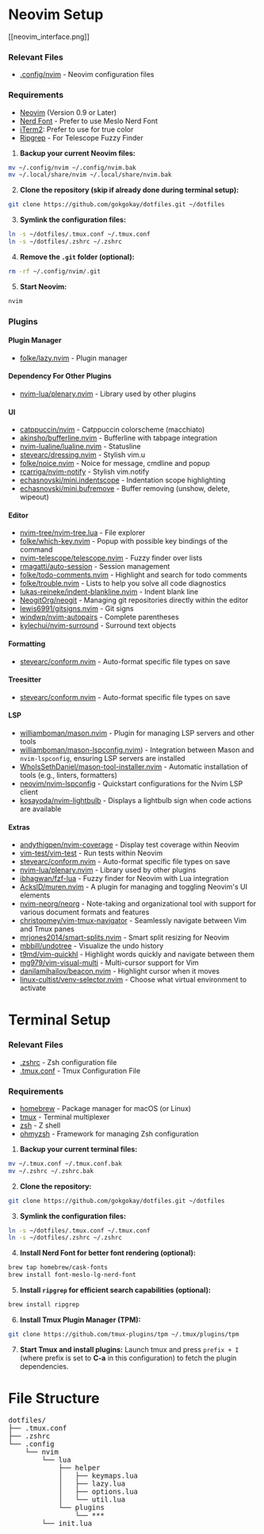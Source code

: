 # Neovim Setup
[[neovim_interface.png]]
###  Relevant Files
- [.config/nvim](.config/nvim) - Neovim configuration files
### Requirements
- [Neovim](https://neovim.io/) (Version 0.9 or Later)
- [Nerd Font](https://www.nerdfonts.com/) - Prefer to use Meslo Nerd Font
- [iTerm2](https://iterm2.com/): Prefer to use for true color
- [Ripgrep](https://github.com/BurntSushi/ripgrep) - For Telescope Fuzzy Finder

1. **Backup your current Neovim files:**
```bash
mv ~/.config/nvim ~/.config/nvim.bak
mv ~/.local/share/nvim ~/.local/share/nvim.bak
```
2. **Clone the repository (skip if already done during terminal setup):**
```bash
git clone https://github.com/gokgokay/dotfiles.git ~/dotfiles
```
3. **Symlink the configuration files:**
```bash
ln -s ~/dotfiles/.tmux.conf ~/.tmux.conf
ln -s ~/dotfiles/.zshrc ~/.zshrc
```
4. **Remove the `.git` folder (optional):**
```bash
rm -rf ~/.config/nvim/.git
```
5. **Start Neovim:**
```bash
nvim
```
### Plugins
#### Plugin Manager
- [folke/lazy.nvim](https://github.com/folke/lazy.nvim) - Plugin manager 
#### Dependency For Other Plugins
- [nvim-lua/plenary.nvim](https://github.com/nvim-lua/plenary.nvim) - Library used by other plugins
#### UI 
- [catppuccin/nvim](https://github.com/catppuccin/nvim) - Catppuccin colorscheme (macchiato)
- [akinsho/bufferline.nvim](https://github.com/akinsho/bufferline.nvim) - Bufferline with tabpage integration
- [nvim-lualine/lualine.nvim](https://github.com/nvim-lualine/lualine.nvim) - Statusline
- [stevearc/dressing.nvim](https://github.com/stevearc/dressing.nvim) - Stylish vim.u
- [folke/noice.nvim](https://github.com/folke/noice.nvim) - Noice for message, cmdline and popup
- [rcarriga/nvim-notify](https://github.com/rcarriga/nvim-notify) - Stylish vim.notify
- [echasnovski/mini.indentscope](https://github.com/echasnovski/mini.indentscope) - Indentation scope highlighting
- [echasnovski/mini.bufremove](https://github.com/echasnovski/mini.bufremove) - Buffer removing (unshow, delete, wipeout)
#### Editor
- [nvim-tree/nvim-tree.lua](https://github.com/nvim-tree/nvim-tree.lua) - File explorer
- [folke/which-key.nvim](https://github.com/folke/which-key.nvim) - Popup with possible key bindings of the command
- [nvim-telescope/telescope.nvim](https://github.com/nvim-telescope/telescope.nvim) - Fuzzy finder over lists
- [rmagatti/auto-session](https://github.com/rmagatti/auto-session) - Session management
- [folke/todo-comments.nvim](https://github.com/folke/todo-comments.nvim) - Highlight and search for todo comments
- [folke/trouble.nvim](https://github.com/folke/trouble.nvim) - Lists to help you solve all code diagnostics
- [lukas-reineke/indent-blankline.nvim](https://github.com/lukas-reineke/indent-blankline.nvim) - Indent blank line
- [NeogitOrg/neogit](https://github.com/NeogitOrg/neogit) - Managing git repositories directly within the editor
- [lewis6991/gitsigns.nvim](https://github.com/lewis6991/gitsigns.nvim) - Git signs
- [windwp/nvim-autopairs](https://github.com/windwp/nvim-autopairs) - Complete parentheses
- [kylechui/nvim-surround](https://github.com/kylechui/nvim-surround) - Surround text objects
#### Formatting
- [stevearc/conform.nvim](https://github.com/stevearc/conform.nvim) - Auto-format specific file types on save
#### Treesitter
- [stevearc/conform.nvim](https://github.com/stevearc/conform.nvim) - Auto-format specific file types on save
#### LSP
- [williamboman/mason.nvim](https://github.com/williamboman/mason.nvim) - Plugin for managing LSP servers and other tools
- [williamboman/mason-lspconfig.nvim](https://github.com/williamboman/mason-lspconfig.nvim)) - Integration between Mason and `nvim-lspconfig`, ensuring LSP servers are installed
- [WhoIsSethDaniel/mason-tool-installer.nvim](https://github.com/WhoIsSethDaniel/mason-tool-installer.nvim) - Automatic installation of tools (e.g., linters, formatters)
- [neovim/nvim-lspconfig](https://github.com/neovim/nvim-lspconfig) - Quickstart configurations for the Nvim LSP client
- [kosayoda/nvim-lightbulb](https://github.com/kosayoda/nvim-lightbulb) - Displays a lightbulb sign when code actions are available
#### Extras
- [andythigpen/nvim-coverage](https://github.com/andythigpen/nvim-coverage) - Display test coverage within Neovim
- [vim-test/vim-test](https://github.com/vim-test/vim-test) - Run tests within Neovim
- [stevearc/conform.nvim](https://github.com/stevearc/conform.nvim) - Auto-format specific file types on save
- [nvim-lua/plenary.nvim](https://github.com/nvim-lua/plenary.nvim) - Library used by other plugins
- [ibhagwan/fzf-lua](https://github.com/ibhagwan/fzf-lua) - Fuzzy finder for Neovim with Lua integration
- [AckslD/muren.nvim](https://github.com/AckslD/muren.nvim) - A plugin for managing and toggling Neovim's UI elements
- [nvim-neorg/neorg](https://github.com/nvim-neorg/neorg) - Note-taking and organizational tool with support for various document formats and features
- [christoomey/vim-tmux-navigator](https://github.com/christoomey/vim-tmux-navigator) - Seamlessly navigate between Vim and Tmux panes
- [mrjones2014/smart-splits.nvim](https://github.com/mrjones2014/smart-splits.nvim) - Smart split resizing for Neovim
- [mbbill/undotree](https://github.com/mbbill/undotree) - Visualize the undo history
- [t9md/vim-quickhl](https://github.com/t9md/vim-quickhl) - Highlight words quickly and navigate between them
- [mg979/vim-visual-multi](https://github.com/mg979/vim-visual-multi) - Multi-cursor support for Vim
- [danilamihailov/beacon.nvim](https://github.com/danilamihailov/beacon.nvim) - Highlight cursor when it moves
- [linux-cultist/venv-selector.nvim](https://github.com/linux-cultist/venv-selector.nvim) - Choose what virtual environment to activate
# Terminal Setup
### Relevant Files
- [.zshrc](.zshrc) - Zsh configuration file
- [.tmux.conf](.tmux.conf) - Tmux Configuration File
### Requirements
- [homebrew](https://brew.sh/) - Package manager for macOS (or Linux)
- [tmux](https://github.com/tmux/tmux) - Terminal multiplexer
- [zsh](https://formulae.brew.sh/formula/zsh) - Z shell
- [ohmyzsh](https://ohmyz.sh/) - Framework for managing Zsh configuration

1. **Backup your current terminal files:**
```bash
mv ~/.tmux.conf ~/.tmux.conf.bak
mv ~/.zshrc ~/.zshrc.bak
```
2. **Clone the repository:**
```bash
git clone https://github.com/gokgokay/dotfiles.git ~/dotfiles
```
3. **Symlink the configuration files:**
```bash
ln -s ~/dotfiles/.tmux.conf ~/.tmux.conf
ln -s ~/dotfiles/.zshrc ~/.zshrc
```
4. **Install Nerd Font for better font rendering (optional):**
```bash
brew tap homebrew/cask-fonts
brew install font-meslo-lg-nerd-font
```
5. **Install `ripgrep` for efficient search capabilities (optional):**
```bash
brew install ripgrep
```
6. **Install Tmux Plugin Manager (TPM):**
```bash
git clone https://github.com/tmux-plugins/tpm ~/.tmux/plugins/tpm
```
7.  **Start Tmux and install plugins:**
	Launch tmux and press `prefix + I` (where prefix is set to **C-a** in this configuration) to fetch the plugin dependencies.
# File Structure
<pre>
dotfiles/
├── .tmux.conf
├── .zshrc
└── .config
    └── nvim
        └── lua
            ├── helper
            │   ├── keymaps.lua
            │   ├── lazy.lua
            │   ├── options.lua
            │   └── util.lua
            └── plugins
                └── ***
        └── init.lua

</pre>
